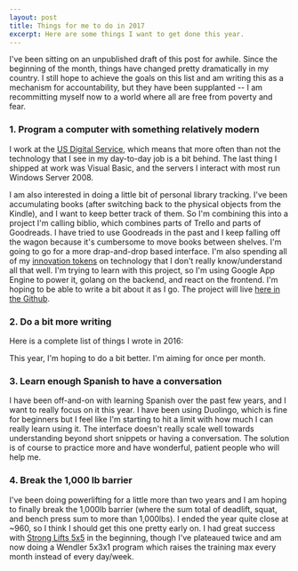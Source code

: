 ```yaml
---
layout: post
title: Things for me to do in 2017
excerpt: Here are some things I want to get done this year.
---
```


I've been sitting on an unpublished draft of this post for awhile. Since the beginning of the month, things have changed pretty dramatically in my country. I still hope to achieve the goals on this list and am writing this as a mechanism for accountability, but they have been supplanted -- I am recommitting myself now to a world where all are free from poverty and fear.

### 1. Program a computer with something relatively modern

I work at the [US Digital Service](https://www.usds.gov/), which means that more often than not the technology that I see in my day-to-day job is a bit behind. The last thing I shipped at work was Visual Basic, and the servers I interact with most run Windows Server 2008.

I am also interested in doing a little bit of personal library tracking. I've been accumulating books (after switching back to the physical objects from the Kindle), and I want to keep better track of them. So I'm combining this into a project I'm calling biblio, which combines parts of Trello and parts of Goodreads. I have tried to use Goodreads in the past and I keep falling off the wagon because it's cumbersome to move books between shelves. I'm going to go for a more drap-and-drop based interface. I'm also spending all of my [innovation tokens](http://mcfunley.com/choose-boring-technology) on technology that I don't really know/understand all that well. I'm trying to learn with this project, so I'm using Google App Engine to power it, golang on the backend, and react on the frontend. I'm hoping to be able to write a bit about it as I go. The project will live [here in the Github](https://github.com/bsmithgall/biblio).

### 2. Do a bit more writing

Here is a complete list of things I wrote in 2016:

This year, I'm hoping to do a bit better. I'm aiming for once per month.

### 3. Learn enough Spanish to have a conversation

I have been off-and-on with learning Spanish over the past few years, and I want to really focus on it this year. I have been using Duolingo, which is fine for beginners but I feel like I'm starting to hit a limit with how much I can really learn using it. The interface doesn't really scale well towards understanding beyond short snippets or having a conversation. The solution is of course to practice more and have wonderful, patient people who will help me.

### 4. Break the 1,000 lb barrier

I've been doing powerlifting for a little more than two years and I am hoping to finally break the 1,000lb barrier (where the sum total of deadlift, squat, and bench press sum to more than 1,000lbs). I ended the year quite close at ~960, so I think I should get this one pretty early on. I had great success with [Strong Lifts 5x5](https://stronglifts.com/5x5/) in the beginning, though I've plateaued twice and am now doing a Wendler 5x3x1 program which raises the training max every month instead of every day/week.
